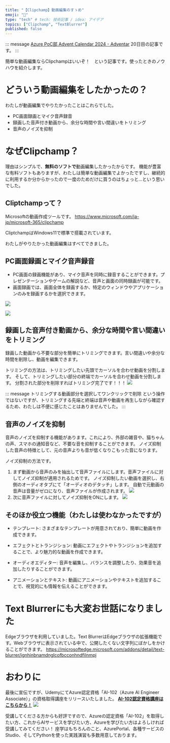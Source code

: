 ```yaml
---
title: "【Clipchamp】動画編集のすゝめ"
emoji: "🎥"
type: "tech" # tech: 技術記事 / idea: アイデア
topics: ["Clipchamp", "TextBlurrer"]
published: false
---
```


::: message
[Azure PoC部 Advent Calendar 2024 - Adventar](https://adventar.org/calendars/10622) 20日目の記事です。
:::

簡単な動画編集ならClipchampはいいぞ！　という記事です。使ったときのノウハウを紹介します。

# どういう動画編集をしたかったの？
わたしが動画編集でやりたかったことはこれらでした。
- PC画面録画とマイク音声録音
- 録画した音声付き動画から、余分な時間や言い間違いをトリミング
- 音声のノイズを抑制

# なぜClipchamp？
理由はシンプルで、**無料のソフトで**動画編集したかったからです。
機能が豊富な有料ソフトもありますが、わたしは簡単な動画編集でよかったですし、継続的に利用するか分からかったので一度のためだけに買うのはちょっと...という思いでした。

## Cliptchampって？
Microsoftの動画作成ツールです。
https://www.microsoft.com/ja-jp/microsoft-365/clipchamp

CliptchampはWindows11で標準で搭載されています。

わたしがやりたかった動画編集はすべてできました。
## PC画面録画とマイク音声録音
- PC画面の録画機能があり、マイク音声を同時に録音することができます。プレゼンテーションやゲームの解説など、音声と画面の同時録画が可能です。
- 画面録画では、画面全体を録画するか、特定のウィンドウやアプリケーションのみを録画するかを選択できます。

![](/images/video-edit-clipchamp/2024-12-17-21-48-47.png)

![](/images/video-edit-clipchamp/2024-12-17-21-49-28.png)

## 録画した音声付き動画から、余分な時間や言い間違いをトリミング
録画した動画から不要な部分を簡単にトリミングできます。言い間違いや余分な時間を削除し、動画を編集できます。

トリミングの方法は、トリミングしたい先頭でカーソルを合わせ動画を分割します。
そして、トリミングしたい部分の終端でカーソルを合わせ動画を分割します。
分割された部分を削除すればトリミング完了です！！！
![](/images/video-edit-clipchamp/2024-12-19-21-35-50.png)

::: message
トリミングする動画部分を選択してワンクリックで削除 という操作ではないですが、トリミングする先端と終端は音声や動画を再生しながら確認するため、わたしは不便に感じたことはありませんでした。
:::

## 音声のノイズを抑制
音声のノイズを抑制する機能があります。これにより、外部の雑音や、猫ちゃんの声、スマホの通知音など、不要な音を抑制することができます。
ノイズ抑制した音声の特徴として、元の音声よりも音が低くなりこもった音になります。

ノイズ抑制の方法です。
1. まず動画から音声のみを抽出して音声ファイルにします。音声ファイルに対してノイズ抑制が適用されるためです。
ノイズ抑制したい動画を選択し、右側のオーディオタブにて「オーディオのデタッチ」します。
自動で元動画の音声は音量がゼロになり、音声ファイルが作成されます。
![](/images/video-edit-clipchamp/2024-12-19-21-55-33.png)
2. 次に音声ファイルに対してノイズ抑制をONにします。
![](/images/video-edit-clipchamp/2024-12-19-22-07-09.png)



## そのほか役立つ機能（わたしは使わなかったですが）
- テンプレート: さまざまなテンプレートが用意されており、簡単に動画を作成できます。

- エフェクトとトランジション: 動画にエフェクトやトランジションを追加することで、より魅力的な動画を作成できます。

- オーディオエディター: 音声を編集し、バランスを調整したり、効果音を追加したりすることができます。

- アニメーションとテキスト: 動画にアニメーションやテキストを追加することで、視覚的にも情報を伝えることができます。

# Text Blurrerにも大変お世話になりました
Edgeブラウザを利用していました。Text BlurrerはEdgeブラウザの拡張機能です。Webブラウザに表示されている中で、公開したくない文字列にぼかしをかけることができます。
https://microsoftedge.microsoft.com/addons/detail/text-blurrer/ignhinbnamdnglcofbcconhndfilnmpj

# おわりに

最後に宣伝ですが、UdemyにてAzure認定資格「AI-102（Azure AI Engineer Associate）」の資格取得講座をリリースいたしました。
[**AI-102認定資格講座はこちらから！**](https://www.udemy.com/course/ai-102-azure-ai-engineer-associate/?referralCode=D0C820AF8BC5F009067D)
![](/images/video-edit-clipchamp/2024-12-15-19-33-22.png)

受講してくださる方からも好評ですので、Azureの認定資格「AI-102」を取得したい方、これからAIサービスを学びたい方、Azureを学びたい方はよろしければ受講してみてください！
座学はもちろんのこと、AzurePortal、各種サービスのStudio、そしてPythonを使った実践演習も多数用意しております。

